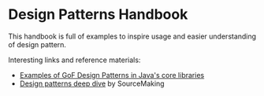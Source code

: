 # Design Patterns Handbook

This handbook is full of examples to inspire usage and easier understanding of design pattern.

Interesting links and reference materials: 

* [Examples of GoF Design Patterns in Java's core libraries](https://stackoverflow.com/questions/1673841/examples-of-gof-design-patterns-in-javas-core-libraries)
* [Design patterns deep dive](https://sourcemaking.com/design_patterns) by SourceMaking 



